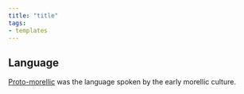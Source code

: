 ```yaml
---
title: "title"
tags:
- templates
---
```


## Language
[Proto-morellic](private/Z%20content.old/languages/morellic/proto-morellic.md) was the language spoken by the early morellic culture.
